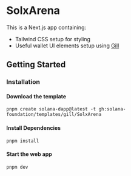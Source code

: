 # SolxArena

This is a Next.js app containing:

- Tailwind CSS setup for styling
- Useful wallet UI elements setup using [Gill](https://gill.site/)

## Getting Started

### Installation

#### Download the template

```shell
pnpm create solana-dapp@latest -t gh:solana-foundation/templates/gill/SolxArena
```

#### Install Dependencies

```shell
pnpm install
```

#### Start the web app

```shell
pnpm dev
```
